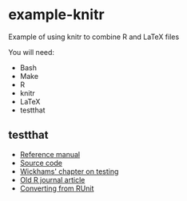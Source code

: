 # example-knitr

Example of using knitr to combine R and LaTeX files

You will need:

- Bash
- Make
- R
- knitr
- LaTeX
- testthat

## testthat

* [Reference manual](http://cran.r-project.org/web/packages/testthat/testthat.pdf)
* [Source code](https://github.com/hadley/testthat)
* [Wickhams' chapter on testing](http://r-pkgs.had.co.nz/tests.html)
* [Old R journal
  article](http://journal.r-project.org/archive/2011-1/RJournal_2011-1_Wickham.pdf)
* [Converting from
  RUnit](http://www.r-bloggers.com/automatically-convert-runit-tests-to-testthat-tests/)
